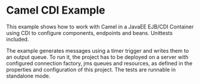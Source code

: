 Camel CDI Example
=================

This example shows how to work with Camel in a JavaEE EJB/CDI Container using CDI to configure components,
endpoints and beans. Unittests included.

The example generates messages using a timer trigger and writes them to an output queue.
To run it, the project has to be deployed on a server with configured connection factory, jms queues and resources,
as defined in the properties and configuration of this project.
The tests are runnable in standalone mode.